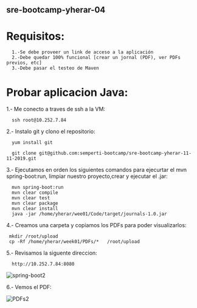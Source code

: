 
 
   ## sre-bootcamp-yherar-04

# Requisitos:

      1.-Se debe proveer un link de acceso a la aplicación
      2.-Debe quedar 100% funcional [crear un jornal (PDF), ver PDFs previos, etc]
      3.-Debe pasar el testeo de Maven

# Probar aplicacion Java: 

  1.- Me conecto a traves de ssh a la VM:
        
      ssh root@10.252.7.84
      
  2.- Instalo git y clono el repositorio: 
  
      yum install git 
      
      git clone git@github.com:semperti-bootcamp/sre-bootcamp-yherar-11-11-2019.git
      
  3.- Ejecutamos en orden los siguientes comandos para ejecurtar el mvn spring-boot:run, limpiar nuestro proyecto,crear y           ejecutar el .jar:
  
      mvn spring-boot:run
      mvn clear compile
      mvn clear test
      mvn clear package 
      mvn clear install
      java -jar /home/yherar/wee01/Code/target/journals-1.0.jar

 4.- Creamos una carpeta y copiamos los PDFs para poder visualizarlos:
    
     mkdir /root/upload
     cp -Rf /home/yherar/week01/PDFs/*   /root/upload
     
     
  5.- Revisamos la siguente direccion:
  
      http://10.252.7.84:8080
      
      
   ![spring-boot2](https://user-images.githubusercontent.com/57635156/69754867-b7094b80-1135-11ea-8da4-53539a685ad3.jpg)

 
  6.- Vemos el PDF: 
  
  
   ![PDFs2](https://user-images.githubusercontent.com/57635156/69754660-3b0f0380-1135-11ea-9eae-3143866eaa8e.jpg)

 
 

      
